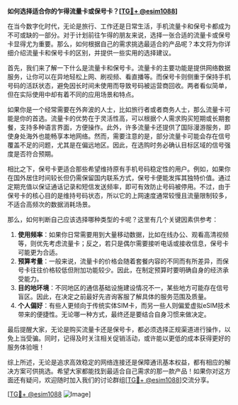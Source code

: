 **如何选择适合你的乍得流量卡或保号卡？[[TG💪+ @esim1088](https://t.me/s/esim1088)]**

在当今数字化时代，无论是旅行、工作还是日常生活，手机流量卡和保号卡都成为不可或缺的一部分。对于计划前往乍得的朋友来说，选择一张合适的流量卡或保号卡显得尤为重要。那么，如何根据自己的需求挑选最适合的产品呢？本文将为你详细介绍流量卡和保号卡的区别，并提供一些实用的选择建议。

首先，我们来了解一下什么是流量卡和保号卡。流量卡的主要功能是提供网络数据服务，让你可以在异地轻松上网、刷视频、看直播等。而保号卡则侧重于保持手机号码的活跃状态，避免因长时间未使用而导致号码被运营商回收。两者看似简单，但在实际使用中却有着不同的应用场景和特点。

如果你是一个经常需要在外奔波的人士，比如旅行者或者商务人士，那么流量卡可能是你的首选。流量卡的优势在于灵活性高，可以根据个人需求购买短期或长期套餐，支持多种语言界面，方便操作。此外，许多流量卡还提供了国际漫游服务，即使身处海外也能畅享本地网络。然而，需要注意的是，部分流量卡可能会存在信号覆盖不足的问题，尤其是在偏远地区。因此，在选购时务必确认目标区域的信号强度是否符合预期。

相比之下，保号卡更适合那些希望维持原有手机号码稳定性的用户。例如，如果你在国外居住时间较长但仍需保留国内联系方式，保号卡便能发挥其独特价值。通过定期充值以保证通话记录和短信发送频率，即可有效防止号码被停用。不过，由于保号卡的核心目的是维持号码状态，所以它的上网速度通常较慢且流量限制较多，不适合高频次的数据消耗场景。

那么，如何判断自己应该选择哪种类型的卡呢？这里有几个关键因素供参考：

1. **使用频率**：如果你日常需要用到大量移动数据，比如在线办公、观看高清视频等，则优先考虑流量卡；反之，若只是偶尔需要接听电话或接收信息，保号卡可能更为合适。
2. **预算考量**：一般来说，流量卡的价格会随着套餐内容的不同而有所差异，而保号卡往往价格较低但附加功能较少。因此，在制定预算时要明确自身的经济承受能力。
3. **目的地环境**：不同地区的通信基础设施建设情况不一，某些地方可能存在信号盲区。因此，在决定之前最好先咨询客服了解具体的服务范围及质量。
4. **个人偏好**：有些人更倾向于传统实体SIM卡，而另一些人则偏爱虚拟eSIM技术带来的便捷性。无论哪一种方式，最终还是要结合自身习惯来做决定。

最后提醒大家，无论是购买流量卡还是保号卡，都必须选择正规渠道进行操作，以免上当受骗。同时，记得及时关注相关促销活动，或许能以更低的成本获得更好的服务体验哦！

综上所述，无论是追求高效稳定的网络连接还是保障通讯基本权益，都有相应的解决方案可供挑选。希望大家都能找到最适合自己需求的那一款产品！如果你对这方面还有疑问，欢迎随时加入我们的讨论群组[[TG💪+ @esim1088](https://t.me/s/esim1088)]交流分享。

[[TG💪+ @esim1088](https://t.me/s/esim1088) ![Image](https://i.postimg.cc/4NQfJmqS/Snipaste-2025-05-13-00-14-12.png)]